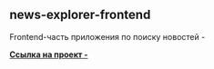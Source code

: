 ## news-explorer-frontend
Frontend-часть приложения по поиску новостей -

[**Ссылка на проект -**](http://artknz1.students.nomoreparties.xyz/)
